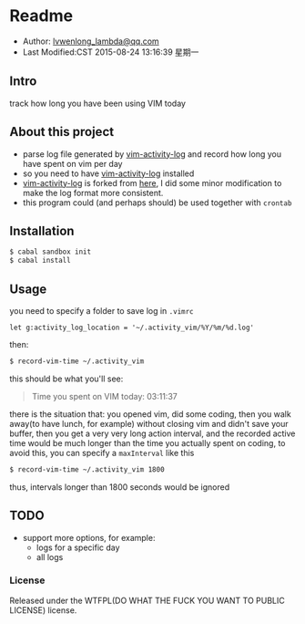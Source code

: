# Readme

* Author: lvwenlong_lambda@qq.com
* Last Modified:CST 2015-08-24 13:16:39 星期一

## Intro

track how long you have been using VIM today

## About this project

* parse log file generated by [vim-activity-log][vim-plugin-myfork] and record how long you have spent on vim per day 
* so you need to have [vim-activity-log][vim-plugin-myfork] installed
* [vim-activity-log][vim-plugin-myfork] is forked from [here][vim-plugin-origin], I did some minor modification to make the log format more consistent.
* this program could (and perhaps should) be used together with `crontab`

## Installation

```bash
$ cabal sandbox init
$ cabal install
```

## Usage

you need to specify a folder to save log in `.vimrc`

```vimL
let g:activity_log_location = '~/.activity_vim/%Y/%m/%d.log'
```

then:

```bash
$ record-vim-time ~/.activity_vim
```
this should be what you'll see:

> Time you spent on VIM today: 03:11:37

there is the situation that: you opened vim, did some coding, then you walk away(to have lunch, for example) without closing vim and didn't save your buffer, then you get a very very long action interval, and the recorded active time 
would be much longer than the time you actually spent on coding, to avoid this, you can specify a `maxInterval` like this

```bash
$ record-vim-time ~/.activity_vim 1800
```

thus, intervals longer than 1800 seconds would be ignored


[vim-plugin-myfork]:https://github.com/Alaya-in-Matrix/vim-activity-log
[vim-plugin-origin]:https://github.com/AD7six/vim-activity-log

## TODO

* support more options, for example:
    * logs for a specific day
    * all logs

### License

Released under the WTFPL(DO WHAT THE FUCK YOU WANT TO PUBLIC LICENSE) license.


